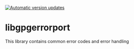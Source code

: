 [![Automatic version updates](https://github.com/ZOSOpenTools/libgpgerrorport/actions/workflows/bump.yml/badge.svg)](https://github.com/ZOSOpenTools/libgpgerrorport/actions/workflows/bump.yml)

# libgpgerrorport

This library contains common error codes and error handling
